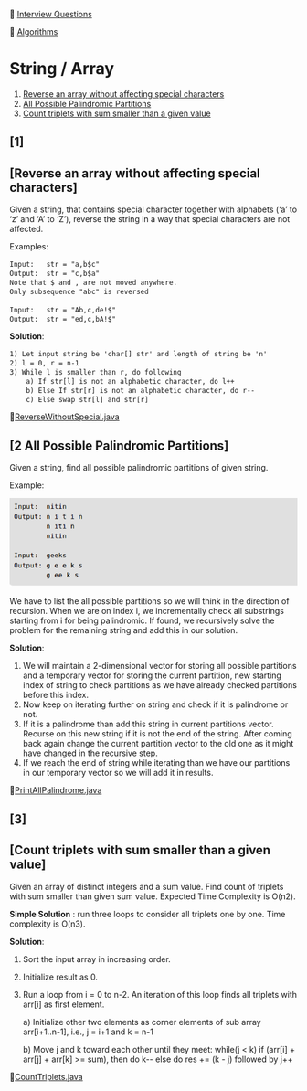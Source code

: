:palm_tree: [Interview Questions](https://kellylin1115.github.io/interview-questions-blog/)

🌿 [Algorithms](index-algorithms.md)

# String / Array

1. [Reverse an array without affecting special characters](#1)
2. [All Possible Palindromic Partitions](#2-all-possible-palindromic-partitions)
3. [Count triplets with sum smaller than a given value](#3)

## [1]
## [Reverse an array without affecting special characters]
Given a string, that contains special character together with alphabets (‘a’ to ‘z’ and ‘A’ to ‘Z’), reverse the string in a way that special characters are not affected.

Examples:

    Input:   str = "a,b$c"
    Output:  str = "c,b$a"
    Note that $ and , are not moved anywhere.  
    Only subsequence "abc" is reversed
    
    Input:   str = "Ab,c,de!$"
    Output:  str = "ed,c,bA!$"
    
**Solution**:

    1) Let input string be 'char[] str' and length of string be 'n'
    2) l = 0, r = n-1
    3) While l is smaller than r, do following
        a) If str[l] is not an alphabetic character, do l++
        b) Else If str[r] is not an alphabetic character, do r--
        c) Else swap str[l] and str[r]
    
:pencil:[ReverseWithoutSpecial.java](../../../../java/com/kellylin1115/interview/algorithms/stringarray/ReverseWithoutSpecial.java)

## [2 All Possible Palindromic Partitions]
Given a string, find all possible palindromic partitions of given string.

Example:

![](../../images/algorithms/all-palindrom-partition.png)

We have to list the all possible partitions so we will think in the direction of recursion. When we are on index i, we incrementally check all substrings starting from i for being palindromic. If found, we recursively solve the problem for the remaining string and add this in our solution.

**Solution**:

1. We will maintain a 2-dimensional vector for storing all possible partitions and a temporary vector for storing the current partition, new starting index of string to check partitions as we have already checked partitions before this index.
2. Now keep on iterating further on string and check if it is palindrome or not.
3. If it is a palindrome than add this string in current partitions vector. Recurse on this new string if it is not the end of the string. After coming back again change the current partition vector to the old one as it might have changed in the recursive step.
4. If we reach the end of string while iterating than we have our partitions in our temporary vector so we will add it in results.

:pencil:[PrintAllPalindrome.java](../../../../java/com/kellylin1115/interview/algorithms/stringarray/PrintAllPalindrome.java)

## [3]
## [Count triplets with sum smaller than a given value]
Given an array of distinct integers and a sum value. Find count of triplets with sum smaller than given sum value. Expected Time Complexity is O(n2).

**Simple Solution** : run three loops to consider all triplets one by one. Time complexity is O(n3).

**Solution**: 
1) Sort the input array in increasing order.
2) Initialize result as 0.
3) Run a loop from i = 0 to n-2.  An iteration of this loop finds all triplets with arr[i] as first element.
     
     a) Initialize other two elements as corner elements of sub array arr[i+1..n-1], i.e., j = i+1 and k = n-1
     
     b) Move j and k toward each other until they meet: 
        while(j < k)
            if (arr[i] + arr[j] + arr[k] >= sum), then do k--
            else do res += (k - j) followed by j++ 
                     
:pencil:[CountTriplets.java](../../../../java/com/kellylin1115/interview/algorithms/stringarray/CountTriplets.java)
            